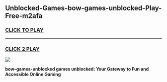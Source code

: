 
## Unblocked-Games-bow-games-unblocked-Play-Free-m2afa
<h3>
<a href="https://premium76.site?title=bow-games-unblocked&ref=17A">CLICK TO PLAY</a></h3>
<hr>

<h3>
<a href="https://premium76.site?title=bow-games-unblocked&ref=17A">CLICK 2 PLAY</a>
  
</h3>

<a href="https://premium76.site?title=bow-games-unblocked&ref=17A"><img src="https://clearcache.store/games.png"></a>


**bow-games-unblocked games unblocked: Your Gateway to Fun and Accessible Online Gaming**

